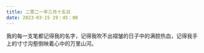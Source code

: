 ```yaml
---
title: 二零二一年三月十五日
date: 2023-03-15 19：45：00
---
```


我的每一支笔都记得我的名字，记得我吹不出褶皱的日子中的满腔热血，记得我手上的寸寸沟壑倒映着心中的万里山河。
